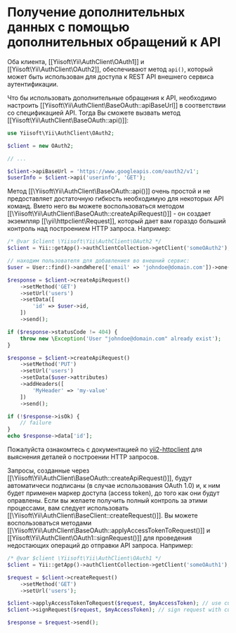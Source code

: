 Получение дополнительных данных с помощью дополнительных обращений к API
========================================================================

Оба клиента, [[Yiisoft\Yii\AuthClient\OAuth1]] и [[Yiisoft\Yii\AuthClient\OAuth2]], обеспечивают метод `api()`, который может быть
использован для доступа к REST API внешнего сервиса аутентификации.

Что бы использовать дополнительные обращения к API, необходимо настроить [[Yiisoft\Yii\AuthClient\BaseOAuth::apiBaseUrl]] в
соответствии со спецификацией API. Тогда Вы сможете вызвать метод [[Yiisoft\Yii\AuthClient\BaseOAuth::api()]]:

```php
use Yiisoft\Yii\AuthClient\OAuth2;

$client = new OAuth2;

// ...

$client->apiBaseUrl = 'https://www.googleapis.com/oauth2/v1';
$userInfo = $client->api('userinfo', 'GET');
```

Метод [[\Yiisoft\Yii\AuthClient\BaseOAuth::api()]] очень простой и не предоставляет достаточную гибкость необходимую для
некоторых API команд. Вмето него вы можете воспользоваться методом [[\Yiisoft\Yii\AuthClient\BaseOAuth::createApiRequest()]] -
он создает экземпляр [[\yii\httpclient\Request]], который дает вам гораздо больший контроль над построением HTTP запроса.
Например:

```php
/* @var $client \Yiisoft\Yii\AuthClient\OAuth2 */
$client = Yii::getApp()->authClientCollection->getClient('someOAuth2');

// находим пользователя для добавлениея во внешний сервис:
$user = User::find()->andWhere(['email' => 'johndoe@domain.com'])->one();

$response = $client->createApiRequest()
    ->setMethod('GET')
    ->setUrl('users')
    ->setData([
        'id' => $user->id,
    ])
    ->send();

if ($response->statusCode != 404) {
    throw new \Exception('User "johndoe@domain.com" already exist');
}

$response = $client->createApiRequest()
    ->setMethod('PUT')
    ->setUrl('users')
    ->setData($user->attributes)
    ->addHeaders([
        'MyHeader' => 'my-value'
    ])
    ->send();

if (!$response->isOk) {
    // failure
}
echo $response->data['id'];
```

Пожалуйста ознакомтесь с документацией по [yii2-httpclient](https://github.com/yiisoft/yii2-httpclient) для выяснения
деталей о построении HTTP запросов.

Запросы, созданные через [[\Yiisoft\Yii\AuthClient\BaseOAuth::createApiRequest()]], будут автоматичеси подписаны (в случае
использования OAuth 1.0) и, к ним будет применен маркер доступа (access token), до того как они будут оправлены.
Если вы желаете получить полный контроль за этими процессами, вам следует использовать [[\Yiisoft\Yii\AuthClient\BaseClient::createRequest()]].
Вы можете воспользоваться методами [[\Yiisoft\Yii\AuthClient\BaseOAuth::applyAccessTokenToRequest()]] и [[Yiisoft\Yii\AuthClient\OAuth1::signRequest()]]
для проведения недостающих операций до отправки API запроса.
Например:

```php
/* @var $client \Yiisoft\Yii\AuthClient\OAuth1 */
$client = Yii::getApp()->authClientCollection->getClient('someOAuth1');

$request = $client->createRequest()
    ->setMethod('GET')
    ->setUrl('users');

$client->applyAccessTokenToRequest($request, $myAccessToken); // use custom access token for API
$client->signRequest($request, $myAccessToken); // sign request with custom access token

$response = $request->send();
```
